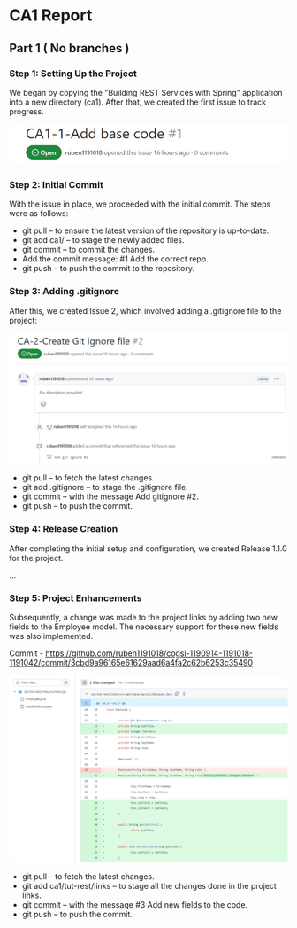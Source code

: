 # CA1 Report

## Part 1 ( No branches )

### Step 1: Setting Up the Project
We began by copying the "Building REST Services with Spring" application into a new 
directory (ca1). After that, we created the first issue to track progress.

![img.png](imgs/img.png)

### Step 2: Initial Commit
With the issue in place, we proceeded with the initial commit. The steps were as follows:

- git pull – to ensure the latest version of the repository is up-to-date.
- git add ca1/ – to stage the newly added files. 
- git commit – to commit the changes. 
- Add the commit message: #1 Add the correct repo. 
- git push – to push the commit to the repository.

### Step 3: Adding .gitignore
After this, we created Issue 2, which involved adding a .gitignore file to the project:

![img2.png](imgs/img2.png)

- git pull – to fetch the latest changes.
- git add .gitignore – to stage the .gitignore file.
- git commit – with the message Add gitignore #2.
- git push – to push the commit.

### Step 4: Release Creation

After completing the initial setup and configuration, we created Release 1.1.0 for the project.

...

### Step 5: Project Enhancements
Subsequently, a change was made to the project links by adding two new fields to the Employee model. The necessary support for these new fields was also implemented.

Commit - https://github.com/ruben1191018/cogsi-1190914-1191018-1191042/commit/3cbd9a96165e61629aad6a4fa2c62b6253c35490

![img3.png](imgs/img3.png)

- git pull – to fetch the latest changes.
- git add ca1/tut-rest/links – to stage all the changes done in the project links.
- git commit – with the message #3 Add new fields to the code.
- git push – to push the commit.






